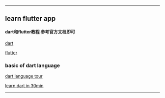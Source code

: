 -------------------------

## learn flutter app
#### dart和flutter教程 参考官方文档即可
[dart](https://www.dartlang.org/guides/language/language-tour)

[flutter](https://flutter.io/tutorials/)

### basic of dart language
[dart language tour](https://www.dartlang.org/guides/language/language-tour)

[learn dart in 30min](https://www.jianshu.com/p/06aebcad0543)

-------------------------
